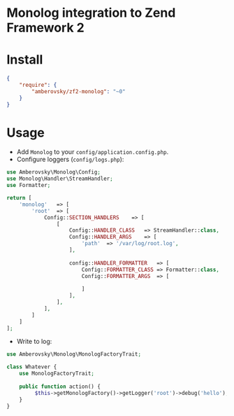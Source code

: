 # Monolog integration to Zend Framework 2

# Install

```json
{
    "require": {
        "amberovsky/zf2-monolog": "~0"
    }
}
```

# Usage
* Add `Monolog` to your `config/application.config.php`.
* Configure loggers (`config/logs.php`):

```php
use Amberovsky\Monolog\Config;
use Monolog\Handler\StreamHandler;
use Formatter;

return [
	'monolog'	=> [
        'root'  => [
            Config::SECTION_HANDLERS    => [
                [
                    Config::HANDLER_CLASS   => StreamHandler::class,
                    Config::HANDLER_ARGS    => [
                        'path'  => '/var/log/root.log',
                    ],
                    
                    config::HANDLER_FORMATTER   => [
                        Config::FORMATTER_CLASS => Formatter::class,
                        Config::FORMATTER_ARGS  => [
                            
                        ]
                    ],
                ],
            ],
        ]
	]
];

```

* Write to log:
```php
use Amberovsky\Monolog\MonologFactoryTrait;

class Whatever {
    use MonologFactoryTrait;
    
    public function action() {
         $this->getMonologFactory()->getLogger('root')->debug('hello');
    }
}
```
